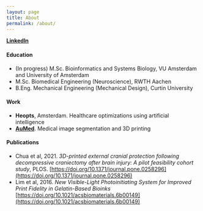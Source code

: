 ```yaml
---
layout: page
title: About
permalink: /about/
---
```


**[LinkedIn](https://de.linkedin.com/in/catherinechia)**

#### Education
- (In progress) M.Sc. Bioinformatics and Systems Biology, VU Amsterdam and University of Amsterdam
- M.Sc. Biomedical Engineering (Neuroscience), RWTH Aachen
- B.Eng. Mechanical Engineering (Mechanical Design), Curtin University


#### Work
- **Heopts**, Amsterdam. Healthcare optimizations using artificial intelligence 
- **[AuMed](https://au-med.com)**. Medical image segmentation and 3D printing


#### Publications
- Chua et al, 2021. *3D-printed external cranial protection following decompressive craniectomy after brain injury: A pilot feasibility cohort study*, PLOS. [https://doi.org/10.1371/journal.pone.0258296](https://doi.org/10.1371/journal.pone.0258296)
- Lim et al, 2016. *New Visible-Light Photoinitiating System for Improved Print Fidelity in Gelatin-Based Bioinks* [https://doi.org/10.1021/acsbiomaterials.6b00149](https://doi.org/10.1021/acsbiomaterials.6b00149)